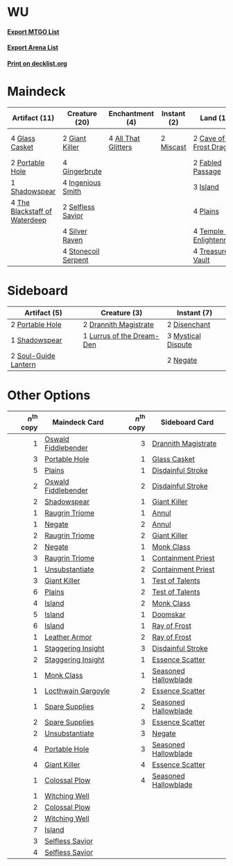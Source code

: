 # WU

#### [Export MTGO List](../collection/WU/WU.txt)
#### [Export Arena List](../collection/WU/WU_arena.txt)
#### [Print on decklist.org](http://decklist.org/?deckmain=4%09All%20That%20Glitters%0A2%09Cave%20of%20the%20Frost%20Dragon%0A2%09Fabled%20Passage%0A2%09Giant%20Killer%0A4%09Gingerbrute%0A4%09Glass%20Casket%0A4%09Hengegate%20Pathway%0A4%09Ingenious%20Smith%0A3%09Island%0A2%09Miscast%0A4%09Plains%0A2%09Portable%20Hole%0A2%09Selfless%20Savior%0A1%09Shadowspear%0A4%09Silver%20Raven%0A4%09Stonecoil%20Serpent%0A4%09Temple%20of%20Enlightenment%0A4%09The%20Blackstaff%20of%20Waterdeep%0A4%09Treasure%20Vault&deckside=2%09Disenchant%0A2%09Drannith%20Magistrate%0A1%09Lurrus%20of%20the%20Dream-Den%0A3%09Mystical%20Dispute%0A2%09Negate%0A2%09Portable%20Hole%0A1%09Shadowspear%0A2%09Soul-Guide%20Lantern)
# Maindeck

|                                             Artifact (11)                                              |                                        Creature (20)                                         |                                       Enchantment (4)                                        |                                    Instant (2)                                     |                                              Land (19)                                              |    Unknown (4)    |
|--------------------------------------------------------------------------------------------------------|----------------------------------------------------------------------------------------------|----------------------------------------------------------------------------------------------|------------------------------------------------------------------------------------|-----------------------------------------------------------------------------------------------------|-------------------|
|4 [Glass Casket](http://gatherer.wizards.com/Pages/Card/Details.aspx?multiverseid=472977)               |2 [Giant Killer](http://gatherer.wizards.com/Pages/Card/Details.aspx?multiverseid=472976)     |4 [All That Glitters](http://gatherer.wizards.com/Pages/Card/Details.aspx?multiverseid=472964)|2 [Miscast](http://gatherer.wizards.com/Pages/Card/Details.aspx?multiverseid=485380)|2 [Cave of the Frost Dragon](http://gatherer.wizards.com/Pages/Card/Details.aspx?multiverseid=527540)|4 Hengegate Pathway|
|2 [Portable Hole](http://gatherer.wizards.com/Pages/Card/Details.aspx?multiverseid=527320)              |4 [Gingerbrute](http://gatherer.wizards.com/Pages/Card/Details.aspx?multiverseid=473181)      |                                                                                              |                                                                                    |2 [Fabled Passage](http://gatherer.wizards.com/Pages/Card/Details.aspx?multiverseid=473206)          |                   |
|1 [Shadowspear](http://gatherer.wizards.com/Pages/Card/Details.aspx?multiverseid=476487)                |4 [Ingenious Smith](http://gatherer.wizards.com/Pages/Card/Details.aspx?multiverseid=527308)  |                                                                                              |                                                                                    |3 [Island](http://gatherer.wizards.com/Pages/Card/Details.aspx?multiverseid=439857)                  |                   |
|4 [The Blackstaff of Waterdeep](http://gatherer.wizards.com/Pages/Card/Details.aspx?multiverseid=527335)|2 [Selfless Savior](http://gatherer.wizards.com/Pages/Card/Details.aspx?multiverseid=485359)  |                                                                                              |                                                                                    |4 [Plains](http://gatherer.wizards.com/Pages/Card/Details.aspx?multiverseid=439856)                  |                   |
|                                                                                                        |4 [Silver Raven](http://gatherer.wizards.com/Pages/Card/Details.aspx?multiverseid=527361)     |                                                                                              |                                                                                    |4 [Temple of Enlightenment](http://gatherer.wizards.com/Pages/Card/Details.aspx?multiverseid=378535) |                   |
|                                                                                                        |4 [Stonecoil Serpent](http://gatherer.wizards.com/Pages/Card/Details.aspx?multiverseid=473197)|                                                                                              |                                                                                    |4 [Treasure Vault](http://gatherer.wizards.com/Pages/Card/Details.aspx?multiverseid=527548)          |                   |


# Sideboard

|                                         Artifact (5)                                          |                                            Creature (3)                                            |                                         Instant (7)                                         |
|-----------------------------------------------------------------------------------------------|----------------------------------------------------------------------------------------------------|---------------------------------------------------------------------------------------------|
|2 [Portable Hole](http://gatherer.wizards.com/Pages/Card/Details.aspx?multiverseid=527320)     |2 [Drannith Magistrate](http://gatherer.wizards.com/Pages/Card/Details.aspx?multiverseid=479531)    |2 [Disenchant](http://gatherer.wizards.com/Pages/Card/Details.aspx?multiverseid=847)         |
|1 [Shadowspear](http://gatherer.wizards.com/Pages/Card/Details.aspx?multiverseid=476487)       |1 [Lurrus of the Dream-Den](http://gatherer.wizards.com/Pages/Card/Details.aspx?multiverseid=479746)|3 [Mystical Dispute](http://gatherer.wizards.com/Pages/Card/Details.aspx?multiverseid=473020)|
|2 [Soul-Guide Lantern](http://gatherer.wizards.com/Pages/Card/Details.aspx?multiverseid=476488)|                                                                                                    |2 [Negate](http://gatherer.wizards.com/Pages/Card/Details.aspx?multiverseid=423707)          |


# Other Options

|*n*<sup>th</sup> copy|                                        Maindeck Card                                         |*n*<sup>th</sup> copy|                                        Sideboard Card                                         |
|--------------------:|----------------------------------------------------------------------------------------------|--------------------:|-----------------------------------------------------------------------------------------------|
|                    1|[Oswald Fiddlebender](http://gatherer.wizards.com/Pages/Card/Details.aspx?multiverseid=527315)|                    3|[Drannith Magistrate](http://gatherer.wizards.com/Pages/Card/Details.aspx?multiverseid=479531) |
|                    3|[Portable Hole](http://gatherer.wizards.com/Pages/Card/Details.aspx?multiverseid=527320)      |                    1|[Glass Casket](http://gatherer.wizards.com/Pages/Card/Details.aspx?multiverseid=472977)        |
|                    5|[Plains](http://gatherer.wizards.com/Pages/Card/Details.aspx?multiverseid=439856)             |                    1|[Disdainful Stroke](http://gatherer.wizards.com/Pages/Card/Details.aspx?multiverseid=420705)   |
|                    2|[Oswald Fiddlebender](http://gatherer.wizards.com/Pages/Card/Details.aspx?multiverseid=527315)|                    2|[Disdainful Stroke](http://gatherer.wizards.com/Pages/Card/Details.aspx?multiverseid=420705)   |
|                    2|[Shadowspear](http://gatherer.wizards.com/Pages/Card/Details.aspx?multiverseid=476487)        |                    1|[Giant Killer](http://gatherer.wizards.com/Pages/Card/Details.aspx?multiverseid=472976)        |
|                    1|[Raugrin Triome](http://gatherer.wizards.com/Pages/Card/Details.aspx?multiverseid=479771)     |                    1|[Annul](http://gatherer.wizards.com/Pages/Card/Details.aspx?multiverseid=45976)                |
|                    1|[Negate](http://gatherer.wizards.com/Pages/Card/Details.aspx?multiverseid=423707)             |                    2|[Annul](http://gatherer.wizards.com/Pages/Card/Details.aspx?multiverseid=45976)                |
|                    2|[Raugrin Triome](http://gatherer.wizards.com/Pages/Card/Details.aspx?multiverseid=479771)     |                    2|[Giant Killer](http://gatherer.wizards.com/Pages/Card/Details.aspx?multiverseid=472976)        |
|                    2|[Negate](http://gatherer.wizards.com/Pages/Card/Details.aspx?multiverseid=423707)             |                    1|[Monk Class](http://gatherer.wizards.com/Pages/Card/Details.aspx?multiverseid=527515)          |
|                    3|[Raugrin Triome](http://gatherer.wizards.com/Pages/Card/Details.aspx?multiverseid=479771)     |                    1|[Containment Priest](http://gatherer.wizards.com/Pages/Card/Details.aspx?multiverseid=389470)  |
|                    1|[Unsubstantiate](http://gatherer.wizards.com/Pages/Card/Details.aspx?multiverseid=414374)     |                    2|[Containment Priest](http://gatherer.wizards.com/Pages/Card/Details.aspx?multiverseid=389470)  |
|                    3|[Giant Killer](http://gatherer.wizards.com/Pages/Card/Details.aspx?multiverseid=472976)       |                    1|[Test of Talents](http://gatherer.wizards.com/Pages/Card/Details.aspx?multiverseid=513536)     |
|                    6|[Plains](http://gatherer.wizards.com/Pages/Card/Details.aspx?multiverseid=439856)             |                    2|[Test of Talents](http://gatherer.wizards.com/Pages/Card/Details.aspx?multiverseid=513536)     |
|                    4|[Island](http://gatherer.wizards.com/Pages/Card/Details.aspx?multiverseid=439857)             |                    2|[Monk Class](http://gatherer.wizards.com/Pages/Card/Details.aspx?multiverseid=527515)          |
|                    5|[Island](http://gatherer.wizards.com/Pages/Card/Details.aspx?multiverseid=439857)             |                    1|[Doomskar](http://gatherer.wizards.com/Pages/Card/Details.aspx?multiverseid=503613)            |
|                    6|[Island](http://gatherer.wizards.com/Pages/Card/Details.aspx?multiverseid=439857)             |                    1|[Ray of Frost](http://gatherer.wizards.com/Pages/Card/Details.aspx?multiverseid=527355)        |
|                    1|[Leather Armor](http://gatherer.wizards.com/Pages/Card/Details.aspx?multiverseid=527535)      |                    2|[Ray of Frost](http://gatherer.wizards.com/Pages/Card/Details.aspx?multiverseid=527355)        |
|                    1|[Staggering Insight](http://gatherer.wizards.com/Pages/Card/Details.aspx?multiverseid=476479) |                    3|[Disdainful Stroke](http://gatherer.wizards.com/Pages/Card/Details.aspx?multiverseid=420705)   |
|                    2|[Staggering Insight](http://gatherer.wizards.com/Pages/Card/Details.aspx?multiverseid=476479) |                    1|[Essence Scatter](http://gatherer.wizards.com/Pages/Card/Details.aspx?multiverseid=426754)     |
|                    1|[Monk Class](http://gatherer.wizards.com/Pages/Card/Details.aspx?multiverseid=527515)         |                    1|[Seasoned Hallowblade](http://gatherer.wizards.com/Pages/Card/Details.aspx?multiverseid=485357)|
|                    1|[Locthwain Gargoyle](http://gatherer.wizards.com/Pages/Card/Details.aspx?multiverseid=473187) |                    2|[Essence Scatter](http://gatherer.wizards.com/Pages/Card/Details.aspx?multiverseid=426754)     |
|                    1|[Spare Supplies](http://gatherer.wizards.com/Pages/Card/Details.aspx?multiverseid=491905)     |                    2|[Seasoned Hallowblade](http://gatherer.wizards.com/Pages/Card/Details.aspx?multiverseid=485357)|
|                    2|[Spare Supplies](http://gatherer.wizards.com/Pages/Card/Details.aspx?multiverseid=491905)     |                    3|[Essence Scatter](http://gatherer.wizards.com/Pages/Card/Details.aspx?multiverseid=426754)     |
|                    2|[Unsubstantiate](http://gatherer.wizards.com/Pages/Card/Details.aspx?multiverseid=414374)     |                    3|[Negate](http://gatherer.wizards.com/Pages/Card/Details.aspx?multiverseid=423707)              |
|                    4|[Portable Hole](http://gatherer.wizards.com/Pages/Card/Details.aspx?multiverseid=527320)      |                    3|[Seasoned Hallowblade](http://gatherer.wizards.com/Pages/Card/Details.aspx?multiverseid=485357)|
|                    4|[Giant Killer](http://gatherer.wizards.com/Pages/Card/Details.aspx?multiverseid=472976)       |                    4|[Essence Scatter](http://gatherer.wizards.com/Pages/Card/Details.aspx?multiverseid=426754)     |
|                    1|[Colossal Plow](http://gatherer.wizards.com/Pages/Card/Details.aspx?multiverseid=503852)      |                    4|[Seasoned Hallowblade](http://gatherer.wizards.com/Pages/Card/Details.aspx?multiverseid=485357)|
|                    1|[Witching Well](http://gatherer.wizards.com/Pages/Card/Details.aspx?multiverseid=473036)      |                     |                                                                                               |
|                    2|[Colossal Plow](http://gatherer.wizards.com/Pages/Card/Details.aspx?multiverseid=503852)      |                     |                                                                                               |
|                    2|[Witching Well](http://gatherer.wizards.com/Pages/Card/Details.aspx?multiverseid=473036)      |                     |                                                                                               |
|                    7|[Island](http://gatherer.wizards.com/Pages/Card/Details.aspx?multiverseid=439857)             |                     |                                                                                               |
|                    3|[Selfless Savior](http://gatherer.wizards.com/Pages/Card/Details.aspx?multiverseid=485359)    |                     |                                                                                               |
|                    4|[Selfless Savior](http://gatherer.wizards.com/Pages/Card/Details.aspx?multiverseid=485359)    |                     |                                                                                               |

